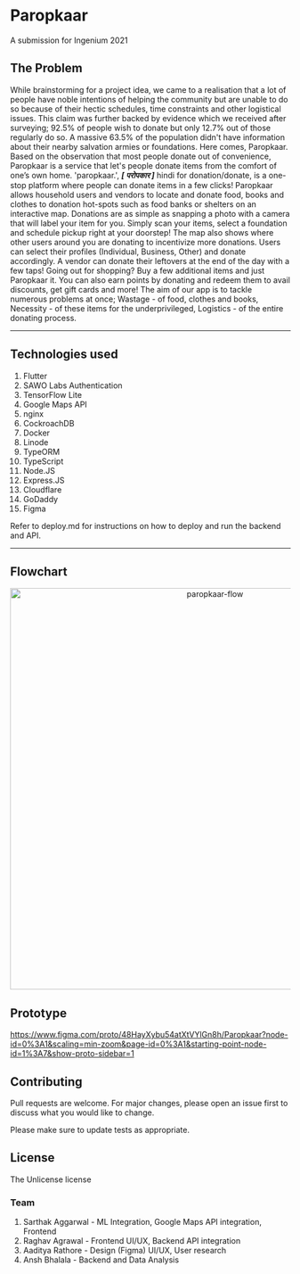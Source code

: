 # Paropkaar
A submission for Ingenium 2021


## **The Problem**

While brainstorming for a project idea, we came to a realisation that a lot of people have noble intentions of helping the community but are unable to do so because of their hectic schedules, time constraints and other logistical issues. This claim was further backed by evidence which we received after surveying; 92.5% of people wish to donate but only 12.7% out of those regularly do so. A massive 63.5% of the population didn't have information about their nearby salvation armies or foundations.
Here comes, Paropkaar. Based on the observation that most people donate out of convenience, Paropkaar is a service that let's people donate items from the comfort of one’s own home. 'paropkaar.', **_[ परोपकार ]_** hindi for donation/donate, is a one-stop platform where people can donate items in a few clicks! Paropkaar allows household users and vendors to locate and donate food, books and clothes to donation hot-spots such as food banks or shelters on an interactive map. Donations are as simple as snapping a photo with a camera that will label your item for you. Simply scan your items, select a foundation and schedule pickup right at your doorstep! The map also shows where other users around you are donating to incentivize more donations. Users can select their profiles (Individual, Business, Other) and donate accordingly. A vendor can donate their leftovers at the end of the day with a few taps! Going out for shopping? Buy a few additional items and just Paropkaar it.
You can also earn points by donating and redeem them to avail discounts, get gift cards and more! The aim of our app is to tackle numerous problems at once; Wastage - of food, clothes and books, Necessity - of these items for the underprivileged, Logistics - of the entire donating process.

---

## Technologies used

1. Flutter
1. SAWO Labs Authentication
1. TensorFlow Lite
1. Google Maps API
1. nginx
1. CockroachDB
1. Docker
1. Linode
1. TypeORM
1. TypeScript
1. Node.JS
1. Express.JS
1. Cloudflare
1. GoDaddy
1. Figma


Refer to deploy.md for instructions on how to deploy and run the backend and API.

---

## Flowchart

<p align="center">
  <a href="www.google.com">
    <img alt="paropkaar-flow" src="https://lucid.app/publicSegments/view/e864ce14-0922-4020-8097-6236a4a48dcd/image.jpeg" width="720">
  </a>
</p>

## Prototype

https://www.figma.com/proto/48HayXybu54atXtVYlGn8h/Paropkaar?node-id=0%3A1&scaling=min-zoom&page-id=0%3A1&starting-point-node-id=1%3A7&show-proto-sidebar=1

## Contributing

Pull requests are welcome. For major changes, please open an issue first to discuss what you would like to change.

Please make sure to update tests as appropriate.

## License

The Unlicense license

### Team

1. Sarthak Aggarwal - ML Integration, Google Maps API integration, Frontend
1. Raghav Agrawal - Frontend UI/UX, Backend API integration
1. Aaditya Rathore - Design (Figma) UI/UX, User research
1. Ansh Bhalala - Backend and Data Analysis
